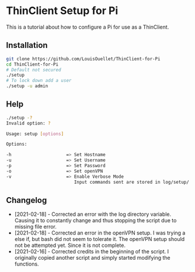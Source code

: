 # ThinClient Setup for Pi

This is a tutorial about how to configure a Pi for use as a ThinClient.

## Installation

```bash
git clone https://github.com/LouisOuellet/ThinClient-for-Pi
cd ThinClient-for-Pi
# Default not secured
./setup
# To lock down add a user
./setup -u admin
```

## Help

```bash
./setup -?
Invalid option: ?

Usage: setup [options]

Options:

-h                     => Set Hostname
-u                     => Set Username
-p                     => Set Password
-o                     => Set openVPN
-v                     => Enable Verbose Mode
                          Input commands sent are stored in log/setup/
```

## Changelog

 * [2021-02-18] - Corrected an error with the log directory variable. Causing it to constantly change and thus stopping the script due to missing file error.
 * [2021-02-18] - Corrected an error in the openVPN setup. I was trying a else if, but bash did not seem to tolerate it. The openVPN setup should not be attempted yet. Since it is not complete.
 * [2021-02-16] - Corrected credits in the beginning of the script. I originally copied another script and simply started modifying the functions.
